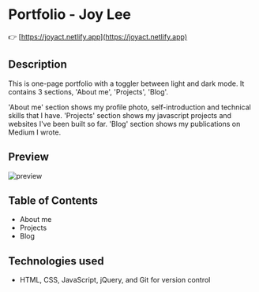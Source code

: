 # Portfolio - Joy Lee

👉 [https://joyact.netlify.app](https://joyact.netlify.app)

## Description

This is one-page portfolio with a toggler between light and dark mode. It contains 3 sections, 'About me', 'Projects', 'Blog'.

'About me' section shows my profile photo, self-introduction and technical skills that I have. 'Projects' section shows my javascript projects and websites I've been built so far. 'Blog' section shows my publications on Medium I wrote.

## Preview

![preview](img/mainpage.gif)

## Table of Contents

- About me
- Projects
- Blog

## Technologies used

- HTML, CSS, JavaScript, jQuery, and Git for version control
